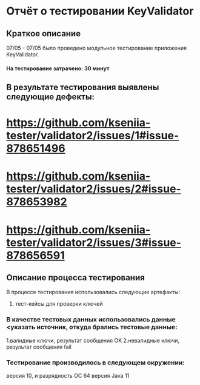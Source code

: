 # Отчёт о тестировании  KeyValidator
## Краткое описание
07/05 - 07/05 было проведено модульное тестирование приложения KeyValidator.
 
#### На тестирование затрачено: 30 минут

## В результате тестирования выявлены следующие дефекты:

# https://github.com/kseniia-tester/validator2/issues/1#issue-878651496 
# https://github.com/kseniia-tester/validator2/issues/2#issue-878653982
# https://github.com/kseniia-tester/validator2/issues/3#issue-878656591

## Описание процесса тестирования
В процессе тестирования использовались следующие артефакты:
 
1. тест-кейсы для проверки ключей

### В качестве тестовых данных использовались данные <указать источник, откуда брались тестовые данные:

1.валидные ключи, результат сообщения OK
2.невалидные ключи, результат сообщения fail

### Тестирование производилось в следующем окружении:

версия 10, и разрядность ОС 64
версия Java 11
  
